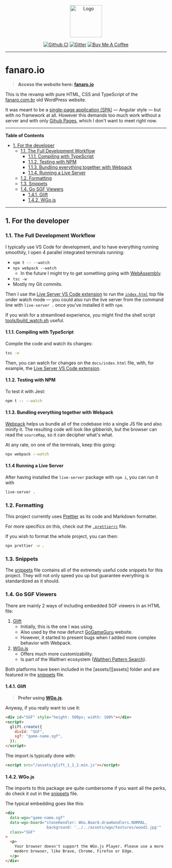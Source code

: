 <p align="center">
  <a href="https://psygo.github.io/fanaro.io/"><img src="assets/logo_400.png" height="100px" alt="Logo" /></a>
</p>

<p align="center">
  <a href="https://github.com/FanaroEngineering/fanaro.io/actions"><img src="https://github.com/FanaroEngineering/fanaro.io/workflows/TS%20Tests/badge.svg" alt="Github CI" /></a>
  <a href="https://gitter.im/fanaroio/community?utm_source=badge&utm_medium=badge&utm_campaign=pr-badge&utm_content=badge"><img src="https://badges.gitter.im/fanaroio/community.svg" alt="Gitter" /></a>
  <a href="https://www.buymeacoffee.com/psygo"><img src="assets/buy_me_a_coffee_shield.svg" alt="Buy Me A Coffee" /></a>
</p>

---

# fanaro.io

> **Access the website here: [fanaro.io][fanaro.io]**

This is the revamp with pure HTML, CSS and TypeScript of the [fanaro.com.br][fanaro.com.br] old WordPress website.

It was meant to be a [single-page application (SPA)][spa] &mdash; Angular style &mdash; but with no framework at all. However this demands too much work without a server and with only [Gihub Pages][gh_pages], which I don't want to meet right now.


[fanaro.com.br]: https://fanaro.com.br
[fanaro.io]: https://psygo.github.io/fanaro.io/
[gh_pages]: https://pages.github.com/
[spa]: https://developer.mozilla.org/en-US/docs/Glossary/SPA

---

**Table of Contents**

<div id="user-content-toc">
  <ul>
    <li><a href="#1-for-the-developer">1. For the developer</a>
      <ul>
        <li><a href="#11-the-full-development-workflow">1.1. The Full Development Workflow</a>
          <ul>
            <li><a href="#111-compiling-with-typescript">1.1.1. Compiling with TypeScript</a></li>
            <li><a href="#112-testing-with-npm">1.1.2. Testing with NPM</a></li>
            <li><a href="#113-bundling-everything-together-with-webpack">1.1.3. Bundling everything together with Webpack</a></li>
            <li><a href="#114-running-a-live-server">1.1.4. Running a Live Server</a></li>
          </ul>
        </li>
        <li><a href="#12-formatting">1.2. Formatting</a></li>
        <li><a href="#13-snippets">1.3. Snippets</a></li>
        <li><a href="#14-go-sgf-viewers">1.4. Go SGF Viewers</a>
          <ul>
            <li><a href="#141-glift">1.4.1. Glift</a></li>
            <li><a href="#141-wgojs">1.4.2. WGo.js</a></li>
          </ul>
        </li>
      </ul>
    </li>
  </ul>
</div>

---

## 1. For the developer

### 1.1. The Full Development Workflow

I typically use VS Code for development, and to have everything running smoothily, I open 4 parallel integrated terminals running:

- `npm t -- --watch`
- `npx webpack --watch`
    - In the future I might try to get something going with [WebAssembly][wasm].
- `tsc -w`
- Mostly my Git commits.

Then I use the [Live Server VS Code extension][live-server] to run the [`index.html`][index] top file under watch mode &mdash; you could also run the live server from the command line with `live-server .` once you've installed it with `npm`.

If you wish for a streamlined experience, you might find the shell script [tools/build_watch.sh][build_watch] useful.


[build_watch]: tools/build_watch.sh
[index]: index.html
[wasm]: https://webassembly.org/

#### 1.1.1. Compiling with TypeScript

Compile the code and watch its changes:

```cmd
tsc -w
```

Then, you can watch for changes on the `docs/index.html` file, with, for example, the [Live Server VS Code extension][live-server].


[live-server]: https://marketplace.visualstudio.com/items?itemName=ritwickdey.LiveServer

#### 1.1.2. Testing with NPM

To test it with Jest:

```cmd
npm t -- --watch
```

#### 1.1.3. Bundling everything together with Webpack

[Webpack][webpack] helps us bundle all of the codebase into a single JS file and also minify it. The resulting code will look like gibberish, but the browser can read the `sourceMap`, so it can decipher what's what.

At any rate, on one of the terminals, keep this going:

```cmd
npx webpack --watch
```


[webpack]: https://webpack.js.org/

#### 1.1.4 Running a Live Server

After having installed the `live-server` package with `npm i`, you can run it with

```sh
live-server .
```

### 1.2. Formatting

This project currently uses [Prettier][prettier] as its code and Markdown formatter.

For more specifics on this, check out the [`.prettierrc`][prettierrc] file.

If you wish to format the whole project, you can then:

```cmd
npx prettier -w .
```


[prettier]: https://marketplace.visualstudio.com/items?itemName=esbenp.prettier-vscode
[prettierrc]: .prettierrc

### 1.3. Snippets

The [snippets][snippets] file contains all of the extremely useful code snippets for this project. They will not only speed you up but guarantee everything is standardized as it should.


[snippets]: .vscode/snippets.code-snippets

### 1.4. Go SGF Viewers

There are mainly 2 ways of including embedded SGF viewers in an HTML file:

1. [Glift][glift]
    - Initially, this is the one I was using.
    - Also used by the now defunct [GoGameGuru][gogameguru] website.
    - However, it started to present bugs when I added more complex behavior with Webpack.
1. [WGo.js][wgo.js]
    - Offers much more customizability.
    - Is part of the Waltheri ecosystem ([Waltheri Pattern Search][waltheri_ps]).

Both platforms have been included in the [assets/][assets] folder and are featured in the [snippets][snippets] file.


[glift]: https://github.com/Kashomon/glift
[gogameguru]: http://gogameguru.com/
[waltheri_ps]: http://ps.waltheri.net/
[wgo.js]: https://github.com/waltheri/wgo.js

#### 1.4.1. Glift

> **Prefer using [WGo.js][wgo.js].**

Anyway, if you really want to use it:

```html
<div id="SGF" style="height: 500px; width: 100%"></div>
<script>
  glift.create({
    divId: "SGF",
    sgf: "game-name.sgf",
  });
</script>
```

The import is typically done with:

```html
<script src="/assets/glift_1_1_2.min.js"></script>
```

#### 1.4.2. WGo.js

The imports to this package are quite cumbersome if you want all the perks, do check it out in the [snippets][snippets] file.

The typical embedding goes like this:

```html
<div
  data-wgo="game-name.sgf"
  data-wgo-board="stoneHandler: WGo.Board.drawHandlers.NORMAL,
                  background: '../../assets/wgo/textures/wood2.jpg'"
  class="SGF"
>
  <p>
    Your browser doesn't support the WGo.js Player. Please use a more
    modern browser, like Brave, Chrome, Firefox or Edge.
  </p>
</div>
```
